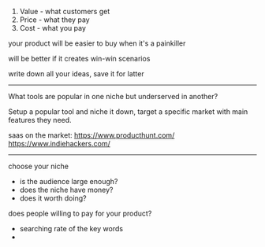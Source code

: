 
1. Value - what customers get
2. Price - what they pay
3. Cost - what you pay

your product will be easier to buy when it's a painkiller

will be better if it creates win-win scenarios

write down all your ideas, save it for latter

---

What tools are popular in one niche but underserved in another?

Setup a popular tool and niche it down, target a specific market with main features they need.

saas on the market:
	https://www.producthunt.com/
	https://www.indiehackers.com/

---
choose your niche
- is the audience large enough?
- does the niche have money?
- does it worth doing?

does people willing to pay for your product?
- searching rate of the key words
- 